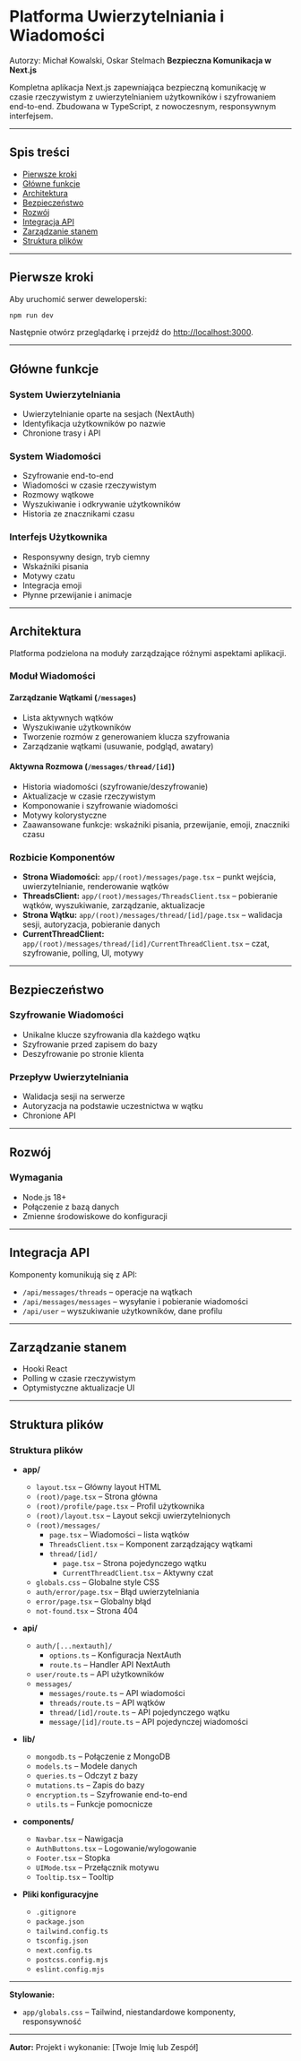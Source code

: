 # Platforma Uwierzytelniania i Wiadomości

Autorzy: Michał Kowalski, Oskar Stelmach
**Bezpieczna Komunikacja w Next.js**

Kompletna aplikacja Next.js zapewniająca bezpieczną komunikację w czasie rzeczywistym z uwierzytelnianiem użytkowników i szyfrowaniem end-to-end. Zbudowana w TypeScript, z nowoczesnym, responsywnym interfejsem.

---

## Spis treści

- [Pierwsze kroki](#pierwsze-kroki)
- [Główne funkcje](#główne-funkcje)
- [Architektura](#architektura)
- [Bezpieczeństwo](#bezpieczeństwo)
- [Rozwój](#rozwój)
- [Integracja API](#integracja-api)
- [Zarządzanie stanem](#zarządzanie-stanem)
- [Struktura plików](#struktura-plików)

---

## Pierwsze kroki

Aby uruchomić serwer deweloperski:

```bash
npm run dev
```

Następnie otwórz przeglądarkę i przejdź do [http://localhost:3000](http://localhost:3000).

---

## Główne funkcje

### System Uwierzytelniania

- Uwierzytelnianie oparte na sesjach (NextAuth)
- Identyfikacja użytkowników po nazwie
- Chronione trasy i API

### System Wiadomości

- Szyfrowanie end-to-end
- Wiadomości w czasie rzeczywistym
- Rozmowy wątkowe
- Wyszukiwanie i odkrywanie użytkowników
- Historia ze znacznikami czasu

### Interfejs Użytkownika

- Responsywny design, tryb ciemny
- Wskaźniki pisania
- Motywy czatu
- Integracja emoji
- Płynne przewijanie i animacje

---

## Architektura

Platforma podzielona na moduły zarządzające różnymi aspektami aplikacji.

### Moduł Wiadomości

#### Zarządzanie Wątkami (`/messages`)

- Lista aktywnych wątków
- Wyszukiwanie użytkowników
- Tworzenie rozmów z generowaniem klucza szyfrowania
- Zarządzanie wątkami (usuwanie, podgląd, awatary)

#### Aktywna Rozmowa (`/messages/thread/[id]`)

- Historia wiadomości (szyfrowanie/deszyfrowanie)
- Aktualizacje w czasie rzeczywistym
- Komponowanie i szyfrowanie wiadomości
- Motywy kolorystyczne
- Zaawansowane funkcje: wskaźniki pisania, przewijanie, emoji, znaczniki czasu

### Rozbicie Komponentów

- **Strona Wiadomości:** `app/(root)/messages/page.tsx` – punkt wejścia, uwierzytelnianie, renderowanie wątków
- **ThreadsClient:** `app/(root)/messages/ThreadsClient.tsx` – pobieranie wątków, wyszukiwanie, zarządzanie, aktualizacje
- **Strona Wątku:** `app/(root)/messages/thread/[id]/page.tsx` – walidacja sesji, autoryzacja, pobieranie danych
- **CurrentThreadClient:** `app/(root)/messages/thread/[id]/CurrentThreadClient.tsx` – czat, szyfrowanie, polling, UI, motywy

---

## Bezpieczeństwo

### Szyfrowanie Wiadomości

- Unikalne klucze szyfrowania dla każdego wątku
- Szyfrowanie przed zapisem do bazy
- Deszyfrowanie po stronie klienta

### Przepływ Uwierzytelniania

- Walidacja sesji na serwerze
- Autoryzacja na podstawie uczestnictwa w wątku
- Chronione API

---

## Rozwój

### Wymagania

- Node.js 18+
- Połączenie z bazą danych
- Zmienne środowiskowe do konfiguracji

---

## Integracja API

Komponenty komunikują się z API:

- `/api/messages/threads` – operacje na wątkach
- `/api/messages/messages` – wysyłanie i pobieranie wiadomości
- `/api/user` – wyszukiwanie użytkowników, dane profilu

---

## Zarządzanie stanem

- Hooki React
- Polling w czasie rzeczywistym
- Optymistyczne aktualizacje UI

---

## Struktura plików

### Struktura plików

- **app/**

  - `layout.tsx` – Główny layout HTML
  - `(root)/page.tsx` – Strona główna
  - `(root)/profile/page.tsx` – Profil użytkownika
  - `(root)/layout.tsx` – Layout sekcji uwierzytelnionych
  - `(root)/messages/`
    - `page.tsx` – Wiadomości – lista wątków
    - `ThreadsClient.tsx` – Komponent zarządzający wątkami
    - `thread/[id]/`
      - `page.tsx` – Strona pojedynczego wątku
      - `CurrentThreadClient.tsx` – Aktywny czat
  - `globals.css` – Globalne style CSS
  - `auth/error/page.tsx` – Błąd uwierzytelniania
  - `error/page.tsx` – Globalny błąd
  - `not-found.tsx` – Strona 404

- **api/**

  - `auth/[...nextauth]/`
    - `options.ts` – Konfiguracja NextAuth
    - `route.ts` – Handler API NextAuth
  - `user/route.ts` – API użytkowników
  - `messages/`
    - `messages/route.ts` – API wiadomości
    - `threads/route.ts` – API wątków
    - `thread/[id]/route.ts` – API pojedynczego wątku
    - `message/[id]/route.ts` – API pojedynczej wiadomości

- **lib/**

  - `mongodb.ts` – Połączenie z MongoDB
  - `models.ts` – Modele danych
  - `queries.ts` – Odczyt z bazy
  - `mutations.ts` – Zapis do bazy
  - `encryption.ts` – Szyfrowanie end-to-end
  - `utils.ts` – Funkcje pomocnicze

- **components/**

  - `Navbar.tsx` – Nawigacja
  - `AuthButtons.tsx` – Logowanie/wylogowanie
  - `Footer.tsx` – Stopka
  - `UIMode.tsx` – Przełącznik motywu
  - `Tooltip.tsx` – Tooltip

- **Pliki konfiguracyjne**
  - `.gitignore`
  - `package.json`
  - `tailwind.config.ts`
  - `tsconfig.json`
  - `next.config.ts`
  - `postcss.config.mjs`
  - `eslint.config.mjs`

---

**Stylowanie:**

- `app/globals.css` – Tailwind, niestandardowe komponenty, responsywność

---

**Autor:**
Projekt i wykonanie: [Twoje Imię lub Zespół]
